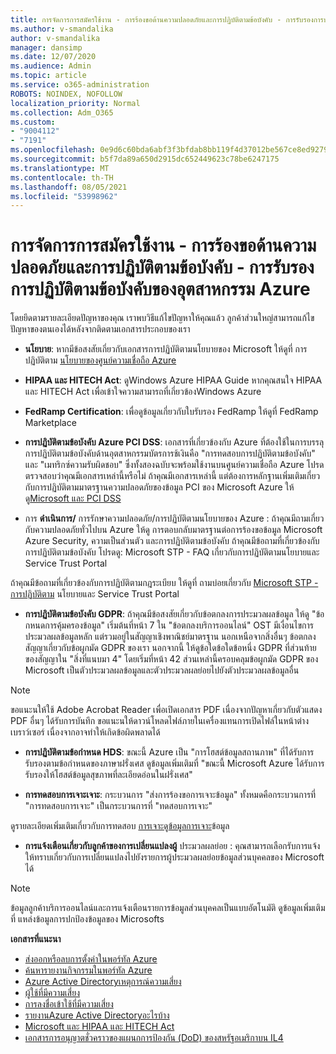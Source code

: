 ```yaml
---
title: การจัดการการสมัครใช้งาน - การร้องขอด้านความปลอดภัยและการปฏิบัติตามข้อบังคับ - การรับรองการปฏิบัติตามข้อบังคับของอุตสาหกรรม Azure
ms.author: v-smandalika
author: v-smandalika
manager: dansimp
ms.date: 12/07/2020
ms.audience: Admin
ms.topic: article
ms.service: o365-administration
ROBOTS: NOINDEX, NOFOLLOW
localization_priority: Normal
ms.collection: Adm_O365
ms.custom:
- "9004112"
- "7191"
ms.openlocfilehash: 0e9d6c60bda6abf3f3bfdab8bb119f4d37012be567ce8ed9279f245539e3c2ae
ms.sourcegitcommit: b5f7da89a650d2915dc652449623c78be6247175
ms.translationtype: MT
ms.contentlocale: th-TH
ms.lasthandoff: 08/05/2021
ms.locfileid: "53998962"
---
```

# <a name="subscription-management---security-and-compliance-requests---azure-industry-compliance-accreditation"></a>การจัดการการสมัครใช้งาน - การร้องขอด้านความปลอดภัยและการปฏิบัติตามข้อบังคับ - การรับรองการปฏิบัติตามข้อบังคับของอุตสาหกรรม Azure

โดยยึดตามรายละเอียดปัญหาของคุณ เราพบวิธีแก้ไขปัญหาให้คุณแล้ว ลูกค้าส่วนใหญ่สามารถแก้ไขปัญหาของตนเองได้หลังจากติดตามเอกสารประกอบของเรา

- **นโยบาย**: หากมีข้อสงสัยเกี่ยวกับเอกสารการปฏิบัติตามนโยบายของ Microsoft ให้ดูที่ การปฏิบัติตาม [นโยบายของศูนย์ความเชื่อถือ Azure](https://docs.microsoft.com/compliance/regulatory/offering-SOC)

- **HIPAA และ HITECH Act**: ดูWindows Azure HIPAA Guide หากคุณสนใจ HIPAA และ HITECH Act เพื่อเข้าใจความสามารถที่เกี่ยวข้องWindows Azure

- **FedRamp Certification**: เพื่อดูข้อมูลเกี่ยวกับใบรับรอง FedRamp ให้ดูที่ FedRamp Marketplace

- **การปฏิบัติตามข้อบังคับ Azure PCI DSS**: เอกสารที่เกี่ยวข้องกับ Azure ที่ต้องใช้ในการบรรลุการปฏิบัติตามข้อบังคับด้านอุตสาหกรรมบัตรการช้เงินคือ "การทดสอบการปฏิบัติตามข้อบังคับ" และ "เมทริกซ์ความรับผิดชอบ" ซึ่งทั้งสองฉบับจะพร้อมใช้งานบนศูนย์ความเชื่อถือ Azure โปรดตรวจสอบว่าคุณมีเอกสารเหล่านี้หรือไม่ ถ้าคุณมีเอกสารเหล่านี้ แต่ต้องการหลักฐานเพิ่มเติมเกี่ยวกับการปฏิบัติตามมาตรฐานความปลอดภัยของข้อมูล PCI ของ Microsoft Azure ให้ดู[Microsoft และ PCI DSS](https://docs.microsoft.com/compliance/regulatory/offering-PCI-DSS)

- การ **ดําเนินการ/** การรักษาความปลอดภัย/การปฏิบัติตามนโยบายของ Azure : ถ้าคุณมีถามเกี่ยวกับความปลอดภัยทั่วไปบน Azure ให้ดู การตอบกลับมาตรฐานต่อการร้องขอข้อมูล Microsoft Azure Security, ความเป็นส่วนตัว และการปฏิบัติตามข้อบังคับ ถ้าคุณมีข้อถามที่เกี่ยวข้องกับการปฏิบัติตามข้อบังคับ โปรดดู: Microsoft STP - FAQ เกี่ยวกับการปฏิบัติตามนโยบายและ Service Trust Portal

ถ้าคุณมีข้อถามที่เกี่ยวข้องกับการปฏิบัติตามกฎระเบียบ ให้ดูที่ ถามบ่อยเกี่ยวกับ [Microsoft STP - การปฏิบัติตาม](https://www.microsoft.com/trust-center/compliance/compliance-overview) นโยบายและ Service Trust Portal

- **การปฏิบัติตามข้อบังคับ GDPR**: ถ้าคุณมีข้อสงสัยเกี่ยวกับข้อตกลงการประมวลผลข้อมูล ให้ดู "ข้อกหนดการคุ้มครองข้อมูล" เริ่มต้นที่หน้า 7 ใน "ข้อตกลงบริการออนไลน์" OST มีเงื่อนไขการประมวลผลข้อมูลหลัก แต่รวมอยู่ในสัญญาเชิงพาณิชย์มาตรฐาน นอกเหนือจากสิ่งอื่นๆ ข้อตกลงสัญญาเกี่ยวกับข้อผูกมัด GDPR ของเรา นอกจากนี้ ให้ดูข้อใดข้อใดข้อหนึ่ง GDPR ที่ส่วนท้ายของสัญญาใน "สิ่งที่แนบมา 4" โดยเริ่มที่หน้า 42 ส่วนเหล่านี้ครอบคลุมข้อผูกมัด GDPR ของ Microsoft เป็นตัวประมวลผลข้อมูลและตัวประมวลผลย่อยไปยังตัวประมวลผลข้อมูลอื่น

> [!NOTE]
> ขอแนะนให้ใช้ Adobe Acrobat Reader เพื่อเปิดเอกสาร PDF เนื่องจากปัญหาเกี่ยวกับตัวแสดง PDF อื่นๆ ได้รับการบันทึก ขอแนะนให้ดาวน์โหลดไฟล์ภายในเครื่องแทนการเปิดไฟล์ในหน้าต่างเบราว์เซอร์ เนื่องจากอาจทําให้เกิดข้อผิดพลาดได้

- **การปฏิบัติตามข้อกําหนด HDS**: ขณะนี้ Azure เป็น "การโฮสต์ข้อมูลสถานภาพ" ที่ได้รับการรับรองตามข้อกําหนดของภาษาฝรั่งเศส ดูข้อมูลเพิ่มเติมที่ "ขณะนี้ Microsoft Azure ได้รับการรับรองให้โฮสต์ข้อมูลสุขภาพที่ละเอียดอ่อนในฝรั่งเศส"

- **การทดสอบการเจาะเจาะ**: กระบวนการ "ส่งการร้องขอการเจาะข้อมูล" ทั้งหมดคือกระบวนการที่ "การทดสอบการเจาะ" เป็นกระบวนการที่ "ทดสอบการเจาะ"

ดูรายละเอียดเพิ่มเติมเกี่ยวกับการทดสอบ [การเจาะดูข้อมูลการเจาะ](https://docs.microsoft.com/azure/security/fundamentals/pen-testing)ข้อมูล

- **การแจ้งเตือนเกี่ยวกับลูกค้าของการเปลี่ยนแปลงผู้** ประมวลผลย่อย : คุณสามารถเลือกรับการแจ้งให้ทราบเกี่ยวกับการเปลี่ยนแปลงไปยังรายการผู้ประมวลผลย่อยข้อมูลส่วนบุคคลของ Microsoft ได้

> [!NOTE]
> ข้อมูลลูกค้าบริการออนไลน์และการแจ้งเตือนรายการข้อมูลส่วนบุคคลเป็นแบบอัตโนมัติ ดูข้อมูลเพิ่มเติมที่ แหล่งข้อมูลการปกป้องข้อมูลของ Microsofts

**เอกสารที่แนะนา**

- [ส่งออกหรือลบการตั้งค่าในพอร์ทัล Azure](https://docs.microsoft.com/azure/azure-portal/set-preferences)
- [ค้นหารายงานกิจกรรมในพอร์ทัล Azure](https://docs.microsoft.com/azure/active-directory/reports-monitoring/howto-find-activity-reports)
- [Azure Active Directoryเหตุการณ์ความเสี่ยง](https://docs.microsoft.com/azure/active-directory/identity-protection/overview-identity-protection)
- [ผู้ใช้ที่มีความเสี่ยง](https://docs.microsoft.com/azure/active-directory/identity-protection/overview-identity-protection)
- [การลงชื่อเข้าใช้ที่มีความเสี่ยง](https://docs.microsoft.com/azure/active-directory/identity-protection/overview-identity-protection)
- [รายงานAzure Active Directoryอะไรบ้าง](https://docs.microsoft.com/azure/active-directory/reports-monitoring/overview-reports)
- [Microsoft และ HIPAA และ HITECH Act](https://docs.microsoft.com/compliance/regulatory/offering-hipaa-hitech)
- [เอกสารการอนุญาตชั่วคราวของแผนกการป้องกัน (DoD) ของสหรัฐอเมริกาบน IL4](https://docs.microsoft.com/compliance/regulatory/offering-DoD-DISA-L2-L4-L5)













